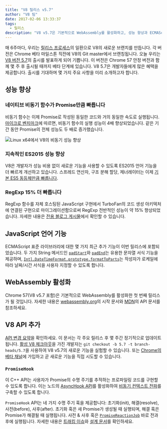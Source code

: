 ```yaml
---
title: "V8 릴리스 v5.7"
author: "V8 팀"
date: 2017-02-06 13:33:37
tags:
  - 릴리스
description: "V8 v5.7은 기본적으로 WebAssembly를 활성화하고, 성능 향상과 ECMAScript 언어 기능 지원을 강화했습니다."
---
```

매 6주마다, 우리는 [릴리스 프로세스](/docs/release-process)의 일환으로 V8의 새로운 브랜치를 만듭니다. 각 버전은 Chrome 베타 마일스톤 직전에 V8의 Git master에서 브랜칭됩니다. 오늘 우리는 [V8 버전 5.7](https://chromium.googlesource.com/v8/v8.git/+log/branch-heads/5.7)의 출시를 발표하게 되어 기쁩니다. 이 버전은 Chrome 57 안정 버전과 함께 몇 주 후 출시될 때까지 베타 단계에 있습니다. V8 5.7은 개발자들에게 많은 혜택을 제공합니다. 출시를 기대하며 몇 가지 주요 사항을 미리 소개하고자 합니다.

<!--truncate-->
## 성능 향상

### 네이티브 비동기 함수가 Promise만큼 빠릅니다

비동기 함수는 이제 Promise로 작성된 동일한 코드와 거의 동일한 속도로 실행됩니다. [마이크로 벤치마크](https://codereview.chromium.org/2577393002)에 따르면, 비동기 함수의 실행 성능이 4배 향상되었습니다. 같은 기간 동안 Promise의 전체 성능도 두 배로 증가했습니다.

![Linux x64에서 V8의 비동기 성능 향상](/_img/v8-release-57/async.png)

### 지속적인 ES2015 성능 향상

V8은 개발자가 성능 비용 없이 새로운 기능을 사용할 수 있도록 ES2015 언어 기능을 더 빠르게 개선하고 있습니다. 스프레드 연산자, 구조 분해 할당, 제너레이터는 이제 [기본 ES5 동등체만큼 빠릅니다](https://fhinkel.github.io/six-speed/).

### RegExp 15% 더 빠릅니다

RegExp 함수를 자체 호스팅된 JavaScript 구현에서 TurboFan의 코드 생성 아키텍처에 연결된 구현으로 마이그레이션함으로써 RegExp 전반적인 성능이 약 15% 향상되었습니다. 자세한 내용은 [전용 블로그 게시물](/blog/speeding-up-regular-expressions)에서 확인할 수 있습니다.

## JavaScript 언어 기능

ECMAScript 표준 라이브러리에 대한 몇 가지 최근 추가 기능이 이번 릴리스에 포함되었습니다. 두 가지 String 메서드인 [`padStart`](https://developer.mozilla.org/en-US/docs/Web/JavaScript/Reference/Global_Objects/String/padStart)와 [`padEnd`](https://developer.mozilla.org/en-US/docs/Web/JavaScript/Reference/Global_Objects/String/padEnd)는 유용한 문자열 서식 기능을 제공하며, [`Intl.DateTimeFormat.prototype.formatToParts`](https://developer.mozilla.org/en-US/docs/Web/JavaScript/Reference/Global_Objects/DateTimeFormat/formatToParts)는 작성자가 로케일에 따라 날짜/시간 서식을 사용자 지정할 수 있도록 합니다.

## WebAssembly 활성화

Chrome 57(V8 v5.7 포함)은 기본적으로 WebAssembly를 활성화한 첫 번째 릴리스가 될 것입니다. 자세한 내용은 [webassembly.org](http://webassembly.org/)의 시작 문서와 [MDN](https://developer.mozilla.org/en-US/docs/WebAssembly/API)의 API 문서를 참조하세요.

## V8 API 추가

[API 변경 요약](https://docs.google.com/document/d/1g8JFi8T_oAE_7uAri7Njtig7fKaPDfotU6huOa1alds/edit)을 확인하세요. 이 문서는 각 주요 릴리스 후 몇 주간 정기적으로 업데이트됩니다. [활성 V8 체크아웃](/docs/source-code#using-git)을 가진 개발자는 `git checkout -b 5.7 -t branch-heads/5.7`을 사용하여 V8 v5.7의 새로운 기능을 실험할 수 있습니다. 또는 [Chrome의 베타 채널](https://www.google.com/chrome/browser/beta.html)에 가입하고 곧 새로운 기능을 직접 시도할 수 있습니다.

### `PromiseHook`

이 C++ API는 사용자가 Promise의 수명 주기를 추적하는 프로파일링 코드를 구현할 수 있도록 합니다. 이는 노드의 [AsyncHook API](https://github.com/nodejs/node-eps/pull/18)를 활성화하여 [비동기 컨텍스트 전파](https://docs.google.com/document/d/1tlQ0R6wQFGqCS5KeIw0ddoLbaSYx6aU7vyXOkv-wvlM/edit#)를 구축할 수 있도록 합니다.

`PromiseHook` API는 네 가지 수명 주기 훅을 제공합니다: 초기화(init), 해결(resolve), 사전(before), 사후(after). 초기화 훅은 새 Promise가 생성될 때 실행되며, 해결 훅은 Promise가 해결될 때 실행됩니다. 사전 & 사후 훅은 [`PromiseReactionJob`](https://tc39.es/ecma262/#sec-promisereactionjob) 바로 전과 후에 실행됩니다. 자세한 내용은 [트래킹 이슈](https://bugs.chromium.org/p/v8/issues/detail?id=4643)와 [설계 문서](https://docs.google.com/document/d/1rda3yKGHimKIhg5YeoAmCOtyURgsbTH_qaYR79FELlk/edit)를 확인하세요.
